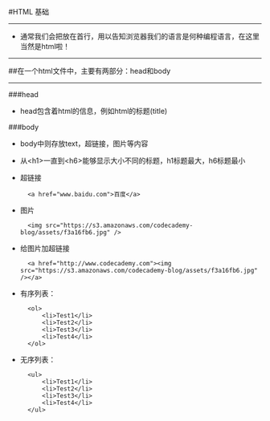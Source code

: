 #HTML 基础
- - -

- 通常我们会把<!DOCTYPE html>放在首行，用以告知浏览器我们的语言是何种编程语言，在这里当然是html啦！

- - -

##在一个html文件中，主要有两部分：head和body

- - -

###head
- head包含着html的信息，例如html的标题(title)

###body
- body中则存放text，超链接，图片等内容

- 从&lt;h1&gt;一直到&lt;h6&gt;能够显示大小不同的标题，h1标题最大，h6标题最小

- 超链接

		<a href="www.baidu.com">百度</a>
		
- 图片

		<img src="https://s3.amazonaws.com/codecademy-blog/assets/f3a16fb6.jpg" />
		
- 给图片加超链接

		<a href="http://www.codecademy.com"><img src="https://s3.amazonaws.com/codecademy-blog/assets/f3a16fb6.jpg" /></a>
		

- 有序列表：

		<ol>
    		<li>Test1</li>
    		<li>Test2</li>
    		<li>Test3</li>
    		<li>Test4</li>
		</ol>
	


- 无序列表：

		<ul>
    		<li>Test1</li>
    		<li>Test2</li>
    		<li>Test3</li>
    		<li>Test4</li>
		</ul>